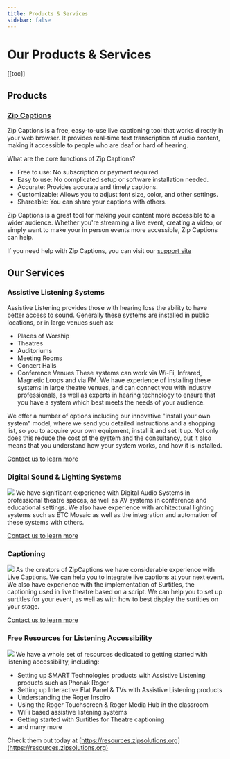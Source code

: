 ```yaml
---
title: Products & Services
sidebar: false
---
```


# Our Products & Services

[[toc]]

## Products

### [Zip Captions](https://zipcaptions.app)

Zip Captions is a free, easy-to-use live captioning tool that works directly in your web browser. It provides real-time text transcription of audio content, making it accessible to people who are deaf or hard of hearing.

What are the core functions of Zip Captions?

* Free to use: No subscription or payment required.
* Easy to use: No complicated setup or software installation needed.
* Accurate: Provides accurate and timely captions.
* Customizable: Allows you to adjust font size, color, and other settings.
* Shareable: You can share your captions with others.

Zip Captions is a great tool for making your content more accessible to a wider audience. Whether you're streaming a live event, creating a video, or simply want to make your in person events more accessible, Zip Captions can help.

If you need help with Zip Captions, you can visit our [support site](https://help.zipcaptions.app)


## Our Services

### Assistive Listening Systems
Assistive Listening provides those with hearing loss the ability to have better access to sound. Generally these systems are installed in public locations, or in large venues such as:

* Places of Worship
* Theatres
* Auditoriums
* Meeting Rooms
* Concert Halls
* Conference Venues
These systems can work via Wi-Fi, Infrared, Magnetic Loops and via FM. We have experience of installing these systems in large theatre venues, and can connect you with industry professionals, as well as experts in hearing technology to ensure that you have a system which best meets the needs of your audience.

We offer a number of options including our innovative "install your own system" model, where we send you detailed instructions and a shopping list, so you to acquire your own equipment, install it and set it up. Not only does this reduce the cost of the system and the consultancy, but it also means that you understand how your system works, and how it is installed.

[Contact us to learn more](/contact-us.md)

### Digital Sound & Lighting Systems
![](/images/computer.jpeg)
We have significant experience with Digital Audio Systems in professional theatre spaces, as well as AV systems in conference and educational settings. We also have experience with architectural lighting systems such as ETC Mosaic as well as the integration and automation of these systems with others.

[Contact us to learn more](/contact-us.md)

### Captioning
![](/images/zipcaptions.jpeg)
As the creators of ZipCaptions we have considerable experience with Live Captions. We can help you to integrate live captions at your next event. We also have experience with the implementation of Surtitles, the captioning used in live theatre based on a script. We can help you to set up surtitles for your event, as well as with how to best display the surtitles on your stage.

[Contact us to learn more](/contact-us.md)

### Free Resources for Listening Accessibility
![](/images/zipresources.png)
We have a whole set of resources dedicated to getting started with listening accessibility, including:
* Setting up SMART Technologies products with Assistive Listening products such as Phonak Roger
* Setting up Interactive Flat Panel & TVs with Assistive Listening products
* Understanding the Roger Inspiro
* Using the Roger Touchscreen & Roger Media Hub in the classroom
* WiFi based assistive listening systems
* Getting started with Surtitles for Theatre captioning
* and many more

Check them out today at [https://resources.zipsolutions.org](https://resources.zipsolutions.org)